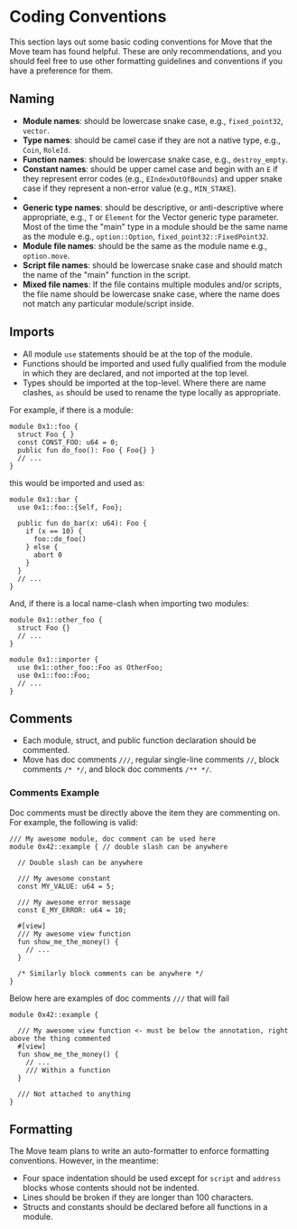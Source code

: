 # Coding Conventions

This section lays out some basic coding conventions for Move that the Move team has found helpful. These are only recommendations, and you should feel free to use other formatting guidelines and conventions if you have a preference for them.

## Naming

* **Module names**: should be lowercase snake case, e.g., `fixed_point32`, `vector`.
* **Type names**: should be camel case if they are not a native type, e.g., `Coin`, `RoleId`.
* **Function names**: should be lowercase snake case, e.g., `destroy_empty`.
* **Constant names**: should be upper camel case and begin with an `E` if they represent error codes (e.g., `EIndexOutOfBounds`) and upper snake case if they represent a non-error value (e.g., `MIN_STAKE`).
*
* **Generic type names**: should be descriptive, or anti-descriptive where appropriate, e.g., `T` or `Element` for the Vector generic type parameter. Most of the time the "main" type in a module should be the same name as the module e.g., `option::Option`, `fixed_point32::FixedPoint32`.
* **Module file names**: should be the same as the module name e.g., `option.move`.
* **Script file names**: should be lowercase snake case and should match the name of the "main" function in the script.
* **Mixed file names**: If the file contains multiple modules and/or scripts, the file name should be lowercase snake case, where the name does not match any particular module/script inside.

## Imports

* All module `use` statements should be at the top of the module.
* Functions should be imported and used fully qualified from the module in which they are declared, and not imported at the top level.
* Types should be imported at the top-level. Where there are name clashes, `as` should be used to rename the type locally as appropriate.

For example, if there is a module:

```move
module 0x1::foo {
  struct Foo { }
  const CONST_FOO: u64 = 0;
  public fun do_foo(): Foo { Foo{} }
  // ...
}
```

this would be imported and used as:

```move
module 0x1::bar {
  use 0x1::foo::{Self, Foo};

  public fun do_bar(x: u64): Foo {
    if (x == 10) {
      foo::do_foo()
    } else {
      abort 0
    }
  }
  // ...
}
```

And, if there is a local name-clash when importing two modules:

```move
module 0x1::other_foo {
  struct Foo {}
  // ...
}

module 0x1::importer {
  use 0x1::other_foo::Foo as OtherFoo;
  use 0x1::foo::Foo;
  // ...
}
```

## Comments

* Each module, struct, and public function declaration should be commented.
* Move has doc comments `///`, regular single-line comments `//`, block comments `/* */`, and block doc comments `/** */`.

### Comments Example

Doc comments must be directly above the item they are commenting on. For example, the following is valid:

```move
/// My awesome module, doc comment can be used here
module 0x42::example { // double slash can be anywhere

  // Double slash can be anywhere

  /// My awesome constant
  const MY_VALUE: u64 = 5;

  /// My awesome error message
  const E_MY_ERROR: u64 = 10;

  #[view]
  /// My awesome view function
  fun show_me_the_money() {
    // ...
  }

  /* Similarly block comments can be anywhere */
}
```

Below here are examples of doc comments `///` that will fail

```move
module 0x42::example {

  /// My awesome view function <- must be below the annotation, right above the thing commented
  #[view]
  fun show_me_the_money() {
    // ...
    /// Within a function
  }

  /// Not attached to anything
}
```

## Formatting

The Move team plans to write an auto-formatter to enforce formatting conventions. However, in the meantime:

* Four space indentation should be used except for `script` and `address` blocks whose contents should not be indented.
* Lines should be broken if they are longer than 100 characters.
* Structs and constants should be declared before all functions in a module.
